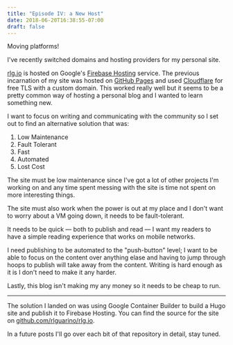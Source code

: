 ```yaml
---
title: "Episode IV: a New Host"
date: 2018-06-20T16:38:55-07:00
draft: false
---
```


Moving platforms!

I've recently switched domains and hosting providers for my personal site.

[rlg.io][rlg] is hosted on Google's [Firebase Hosting][firebase] service. The previous incarnation
of my site was hosted on [GitHub Pages][ghpages] and used [Cloudflare][cloudflare] for free TLS
with a custom domain. This worked really well but it seems to be a pretty common way of hosting
a personal blog and I wanted to learn something new.

I want to focus on writing and communicating with the community so I set out to find an alternative
solution that was:

1. Low Maintenance
2. Fault Tolerant
3. Fast
4. Automated
5. Lost Cost

The site must be low maintenance since I've got a lot of other projects I'm working on and any time
spent messing with the site is time not spent on more interesting things.

The site must also work when the power is out at my place and I don't want to worry about a VM
going down, it needs to be fault-tolerant.

It needs to be quick — both to publish and read — I want my readers to have a simple reading
experience that works on mobile networks.

I need publishing to be automated to the "push-button" level; I want to be able to focus on the
content over anything elase and having to jump through hoops to publish will take away from
the content. Writing is hard enough as it is I don't need to make it any harder.

Lastly, this blog isn't making my any money so it needs to be cheap to run.

---

The solution I landed on was using Google Container Builder to build a Hugo site and publish it to
Firebase Hosting. You can find the source for the site on [github.com/rlguarino/rlg.io][source].

In a future posts I'll go over each bit of that repository in detail, stay tuned.


[rlg]: https://rlg.io
[firebase]: http://firebase.google.com
[ghpages]: https://pages.github.com/
[cloudflare]: https://www.cloudflare.com
[source]: https://github.com/rlguarino/rlg.io
